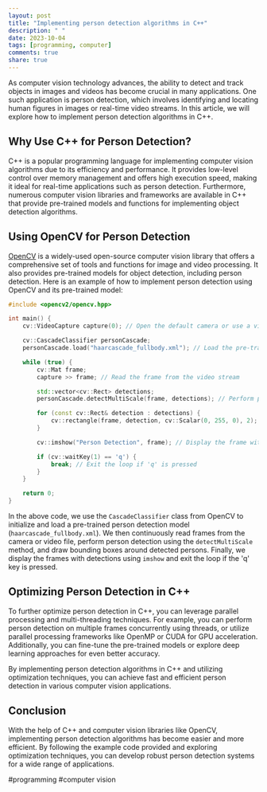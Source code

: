 ```yaml
---
layout: post
title: "Implementing person detection algorithms in C++"
description: " "
date: 2023-10-04
tags: [programming, computer]
comments: true
share: true
---
```


As computer vision technology advances, the ability to detect and track objects in images and videos has become crucial in many applications. One such application is person detection, which involves identifying and locating human figures in images or real-time video streams. In this article, we will explore how to implement person detection algorithms in C++.

## Why Use C++ for Person Detection?

C++ is a popular programming language for implementing computer vision algorithms due to its efficiency and performance. It provides low-level control over memory management and offers high execution speed, making it ideal for real-time applications such as person detection. Furthermore, numerous computer vision libraries and frameworks are available in C++ that provide pre-trained models and functions for implementing object detection algorithms.

## Using OpenCV for Person Detection

[OpenCV](https://opencv.org/) is a widely-used open-source computer vision library that offers a comprehensive set of tools and functions for image and video processing. It also provides pre-trained models for object detection, including person detection. Here is an example of how to implement person detection using OpenCV and its pre-trained model:

```cpp
#include <opencv2/opencv.hpp>

int main() {
    cv::VideoCapture capture(0); // Open the default camera or use a video file

    cv::CascadeClassifier personCascade;
    personCascade.load("haarcascade_fullbody.xml"); // Load the pre-trained person detection model

    while (true) {
        cv::Mat frame;
        capture >> frame; // Read the frame from the video stream

        std::vector<cv::Rect> detections;
        personCascade.detectMultiScale(frame, detections); // Perform person detection

        for (const cv::Rect& detection : detections) {
            cv::rectangle(frame, detection, cv::Scalar(0, 255, 0), 2); // Draw bounding box around person
        }

        cv::imshow("Person Detection", frame); // Display the frame with detections

        if (cv::waitKey(1) == 'q') {
            break; // Exit the loop if 'q' is pressed
        }
    }

    return 0;
}
```

In the above code, we use the `CascadeClassifier` class from OpenCV to initialize and load a pre-trained person detection model (`haarcascade_fullbody.xml`). We then continuously read frames from the camera or video file, perform person detection using the `detectMultiScale` method, and draw bounding boxes around detected persons. Finally, we display the frames with detections using `imshow` and exit the loop if the 'q' key is pressed.

## Optimizing Person Detection in C++

To further optimize person detection in C++, you can leverage parallel processing and multi-threading techniques. For example, you can perform person detection on multiple frames concurrently using threads, or utilize parallel processing frameworks like OpenMP or CUDA for GPU acceleration. Additionally, you can fine-tune the pre-trained models or explore deep learning approaches for even better accuracy.

By implementing person detection algorithms in C++ and utilizing optimization techniques, you can achieve fast and efficient person detection in various computer vision applications.

## Conclusion

With the help of C++ and computer vision libraries like OpenCV, implementing person detection algorithms has become easier and more efficient. By following the example code provided and exploring optimization techniques, you can develop robust person detection systems for a wide range of applications.

#programming #computer vision